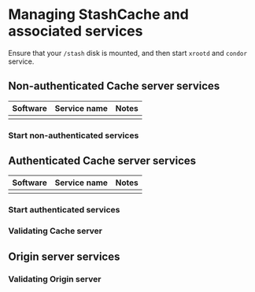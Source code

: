 # Managing StashCache and associated services

Ensure that your `/stash` disk is mounted, and then start `xrootd` and `condor` service.

## Non-authenticated Cache server services

| **Software** | **Service name** | **Notes** |
|--------------|------------------|-----------|
|  |  |  |

### Start non-authenticated services

## Authenticated Cache server services

| **Software** | **Service name** | **Notes** |
|--------------|------------------|-----------|
|  |  |  |

### Start authenticated services

### Validating Cache server

## Origin server services

### Validating Origin server
